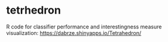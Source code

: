 # tetrhedron
R code for classifier performance and interestingness measure visualization: https://dabrze.shinyapps.io/Tetrahedron/
